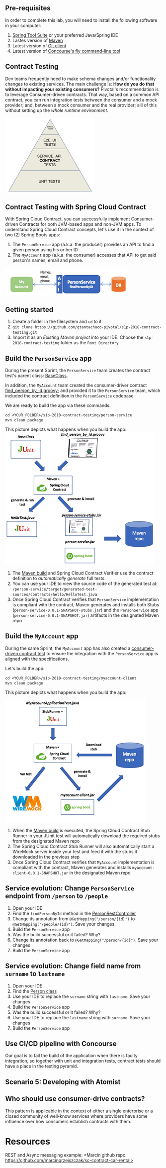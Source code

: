 ## Pre-requisites
In order to complete this lab, you will need to install the following software in your computer:
1) [Spring Tool Suite](https://spring.io/tools) or your preferred Java/Spring IDE
1) Lastes version of [Maven](https://maven.apache.org/)
1) Latest version of [Git client](https://git-scm.com/)
1) Latest version of [Concourse's fly command-line tool](https://github.com/concourse/fly)

## Contract Testing
Dev teams frequently need to make schema changes and/or functionality changes to existing services.
The main challenge is: __How do you do that without impacting your existing consumers?__ Pivotal's recommendation is to leverage Consumer-driven contracts. That way, based on a common API contract, you can run integration tests between the consumer and a mock provider; and, between a mock consumer and the real provider; alll of this without setting up the _whole runtime environment_. 

![Test Pyramid](testing_pyramid.png)

## Contract Testing with Spring Cloud Contract
With Spring Cloud Contract, you can successfully implement Consumer-driven Contracts for both JVM-based apps and non-JVM apps. To understand Spring Cloud Contract concepts, let's use it in the context of two (2) Spring Boots apps:

1) The `PersonService` app (a.k.a. the producer) provides an API to find a given person using his or her ID
1) The `MyAccount` app (a.k.a. the consumer) accesses that API to get said person's names, email and phone. 

![The System](TheSystem.png)

## Getting started
1) Create a folder in the filesystem and `cd` to it
1) `git clone https://github.com/gtantachuco-pivotal/s1p-2018-contract-testing.git`
1) Import it as an _Existing Maven project_ into your IDE. Choose the `s1p-2018-contract-testing` folder as the `Root Directory`

## Build the `PersonService` app
During the present Sprint, the `PersonService` team creates the contract test's parent class: [BaseClass](person-service/src/test/java/hello/BaseClass.java).

In addition, the `MyAccount` team created the consumer-driver contract [find_person_by_id.groovy](person-service/src/test/resources/contracts/hello/find_person_by_id.groovy); and provided it to the `PersonService` team, which included the contract definition in the `PersonService` codebase

We are ready to build the app via these commands:
```
cd <YOUR_FOLDER>/s1p-2018-contract-testing/person-service
mvn clean package
```
This picture depicts what happens when you build the app:
![build-person-service](build-person-service.png)

1) The [Maven build](person-service/pom.xml) and Spring Cloud Contract Verifier use the contract definition to _automatically generate_ full tests
1) You can use your IDE to view the source code of the generated test at: `/person-service/target/generated-test-sources/contracts/hello/HelloTest.java`
1) Once Spring Cloud Contract verifies that `PersonService` implementation is compliant with the contract, Maven generates and installs both Stubs (`person-service-0.0.1-SNAPSHOT-stubs.jar`) and the `PersonService` app (`person-service-0.0.1-SNAPSHOT.jar`) artifacts in the designated Maven repo

## Build the `MyAccount` app
During the same Sprint, the `MyAccount` app has also created a [consumer-driven contract test](/myaccount-client/src/test/java/hello/MyAccountApplicationTest.java) to ensure the integration with the `PersonService` app is aligned with the specifications.

Let's build the app:
```
cd <YOUR_FOLDER>/s1p-2018-contract-testing/myaccount-client
mvn clean package
```
This picture depicts what happens when you build the app:

![build-myaccount-client](build-myaccount-client.png)

1) When the [Maven build](/myaccount-client/pom.xml) is executed, the Spring Cloud Contract Stub Runner in your JUnit test will automatically download the required stubs from the designated Maven repo
1) The Spring Cloud Contract Stub Runner will also automatically start a WireMock server inside your test and feed it with the stubs it downloaded in the previous step
1) Once Spring Cloud Contract verifies that `MyAccount` implementation is compliant with the contract, Maven generates and installs `myaccount-client-0.0.1-SNAPSHOT.jar` in the designated Maven repo

## Service evolution: Change `PersonService` endpoint from `/person` to `/people`
1) Open your IDE
1) Find the `findPersonById` method in the [PersonRestController](/person-service/src/main/java/hello/PersonRestController.java) 
1) Change its annotation from `@GetMapping("/person/{id}")` to `@GetMapping("/people/{id}")`. Save your changes.
1) Build the `PersonService` app
1) Was the build successful or it failed? Why?
1) Change its annotation back to `@GetMapping("/person/{id}")`. Save your changes
1) Build the `PersonService` app

## Service evolution: Change field name from `surname` to `lastname`
1) Open your IDE
1) Find the [Person class](/person-service/src/main/java/hello/Person.java) 
1) Use your IDE to replace the `surname` string with `lastname`. Save your changes
1) Build the `PersonService` app
1) Was the build successful or it failed? Why?
1) Use your IDE to replace the `lastname` string with `surname`. Save your changes
1) Build the `PersonService` app

## Use CI/CD pipeline with Concourse
Our goal is to fail the build of the application when there is faulty integration, so together with unit and integration tests, contract tests should have a place in the testing pyramid.


## Scenario 5: Developing with Atomist

## Who should use consumer-drive contracts?
This pattern is applicable in the context of either a single enterprise or a closed community of well-know services where providers have some influence over how consumers establish contracts with them.


# Resources
REST and Async messaging example: <Marcin github repo: https://github.com/marcingrzejszczak/sc-contract-car-rental>
